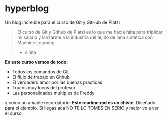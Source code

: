 # hyperblog
Un blog increible para el curso de Git y GitHub de Platzi 
> El curso de Git y Github de Platzi es lo que me hacia falta para triplicar mi salario y lanzarme a la industria del tejido de lana sintetica con Machine Learning
> - niñita

**En este curso vemos de todo:**

* Todos los comandos de Git
* El flujo de trabajo en Github
* El verdadero amor  por las buenas practicas
* Trucos muy locos del profesor
* Las personalidades multiples de Freddy

y como un amable recordatorio: **Este readme.md es un chiste**. Diseñado para el ejemplo. Si llegas aca NO TE LO TOMES EN SERIO y mejor ve a ver el curso
